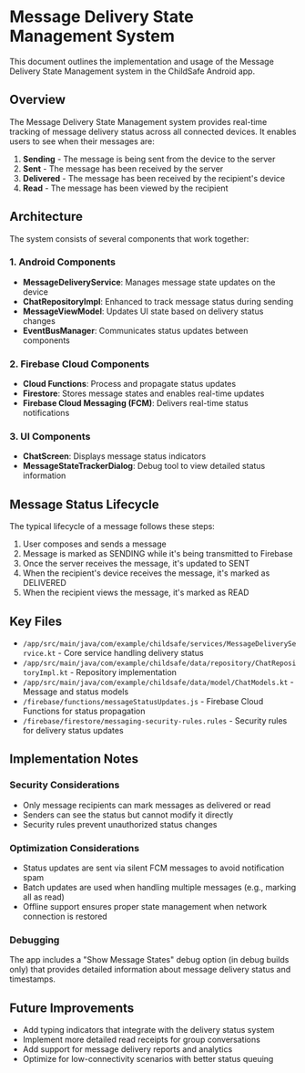 # Message Delivery State Management System

This document outlines the implementation and usage of the Message Delivery State Management system in the ChildSafe Android app.

## Overview

The Message Delivery State Management system provides real-time tracking of message delivery status across all connected devices. It enables users to see when their messages are:

1. **Sending** - The message is being sent from the device to the server
2. **Sent** - The message has been received by the server
3. **Delivered** - The message has been received by the recipient's device
4. **Read** - The message has been viewed by the recipient

## Architecture

The system consists of several components that work together:

### 1. Android Components
- **MessageDeliveryService**: Manages message state updates on the device
- **ChatRepositoryImpl**: Enhanced to track message status during sending
- **MessageViewModel**: Updates UI state based on delivery status changes
- **EventBusManager**: Communicates status updates between components

### 2. Firebase Cloud Components
- **Cloud Functions**: Process and propagate status updates
- **Firestore**: Stores message states and enables real-time updates
- **Firebase Cloud Messaging (FCM)**: Delivers real-time status notifications

### 3. UI Components
- **ChatScreen**: Displays message status indicators
- **MessageStateTrackerDialog**: Debug tool to view detailed status information

## Message Status Lifecycle

The typical lifecycle of a message follows these steps:

1. User composes and sends a message
2. Message is marked as SENDING while it's being transmitted to Firebase
3. Once the server receives the message, it's updated to SENT
4. When the recipient's device receives the message, it's marked as DELIVERED
5. When the recipient views the message, it's marked as READ

## Key Files

- `/app/src/main/java/com/example/childsafe/services/MessageDeliveryService.kt` - Core service handling delivery status
- `/app/src/main/java/com/example/childsafe/data/repository/ChatRepositoryImpl.kt` - Repository implementation
- `/app/src/main/java/com/example/childsafe/data/model/ChatModels.kt` - Message and status models
- `/firebase/functions/messageStatusUpdates.js` - Firebase Cloud Functions for status propagation
- `/firebase/firestore/messaging-security-rules.rules` - Security rules for delivery status updates

## Implementation Notes

### Security Considerations

- Only message recipients can mark messages as delivered or read
- Senders can see the status but cannot modify it directly
- Security rules prevent unauthorized status changes

### Optimization Considerations

- Status updates are sent via silent FCM messages to avoid notification spam
- Batch updates are used when handling multiple messages (e.g., marking all as read)
- Offline support ensures proper state management when network connection is restored

### Debugging

The app includes a "Show Message States" debug option (in debug builds only) that provides detailed information about message delivery status and timestamps.

## Future Improvements

- Add typing indicators that integrate with the delivery status system
- Implement more detailed read receipts for group conversations
- Add support for message delivery reports and analytics
- Optimize for low-connectivity scenarios with better status queuing
